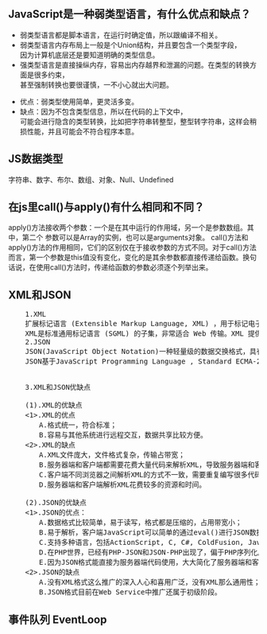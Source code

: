 ## JavaScript是一种弱类型语言，有什么优点和缺点？
<ul>
<li>弱类型语言都是脚本语言，在运行时确定值，所以跟编译不相关。</li>
<li>弱类型语言内存布局上一般是个Union结构，并且要包含一个类型字段，<br>因为计算机底层还是要知道明确的类型信息。</li>
<li>强类型语言是直接操纵内存，容易出内存越界和泄漏的问题。在类型的转换方面是很多约束，<br>甚至强制转换也要很谨慎，一不小心就出大问题。</li>
</ul>
<ul>
<li>优点：弱类型使用简单，更灵活多变。</li><li>
缺点：因为不包含类型信息，所以在代码的上下文中，<br>可能会进行隐含的类型转换，比如把字符串转整型，整型转字符串，这样会稍损性能，并且可能会不符合程序本意。
</li></ul>

## JS数据类型
字符串、数字、布尔、数组、对象、Null、Undefined

## 在js里call()与apply()有什么相同和不同？ 
apply()方法接收两个参数：一个是在其中运行的作用域，另一个是参数数组。其中，第二个 参数可以是Array的实例，也可以是arguments对象。
call()方法和apply()方法的作用相同，它们的区别仅在于接收参数的方式不同。对于call()方法而言，第一个参数是this值没有变化，变化的是其余参数都直接传递给函数。换句话说，在使用call()方法时，传递给函数的参数必须逐个列举出来。

## XML和JSON
<pre>
    1.XML
    扩展标记语言 (Extensible Markup Language, XML) ，用于标记电子文件使其具有结构性的标记语言，可以用来标记数据、定义数据类型，是一种允许用户对自己的标记语言进行定义的源语言。 XML使用DTD(document type definition)文档类型定义来组织数据;格式统一，跨平台和语言，早已成为业界公认的标准。
    XML是标准通用标记语言 (SGML) 的子集，非常适合 Web 传输。XML 提供统一的方法来描述和交换独立于应用程序或供应商的结构化数据。
    2.JSON
    JSON(JavaScript Object Notation)一种轻量级的数据交换格式，具有良好的可读和便于快速编写的特性。可在不同平台之间进行数据交换。JSON采用兼容性很高的、完全独立于语言文本格式，同时也具备类似于C语言的习惯(包括C, C++, C#, Java, JavaScript, Perl, Python等)体系的行为。这些特性使JSON成为理想的数据交换语言。
    JSON基于JavaScript Programming Language , Standard ECMA-262 3rd Edition - December 1999 的一个子集。
     
     
    3.XML和JSON优缺点
     
    (1).XML的优缺点
    <1>.XML的优点
    　　A.格式统一，符合标准；
    　　B.容易与其他系统进行远程交互，数据共享比较方便。
    <2>.XML的缺点
    　　A.XML文件庞大，文件格式复杂，传输占带宽；
    　　B.服务器端和客户端都需要花费大量代码来解析XML，导致服务器端和客户端代码变得异常复杂且不易维护；
    　　C.客户端不同浏览器之间解析XML的方式不一致，需要重复编写很多代码；
    　　D.服务器端和客户端解析XML花费较多的资源和时间。
     
    (2).JSON的优缺点
    <1>.JSON的优点：
    　　A.数据格式比较简单，易于读写，格式都是压缩的，占用带宽小；
    　　B.易于解析，客户端JavaScript可以简单的通过eval()进行JSON数据的读取；
    　　C.支持多种语言，包括ActionScript, C, C#, ColdFusion, Java, JavaScript, Perl, PHP, Python, Ruby等服务器端语言，便于服务器端的解析；
    　　D.在PHP世界，已经有PHP-JSON和JSON-PHP出现了，偏于PHP序列化后的程序直接调用，PHP服务器端的对象、数组等能直接生成JSON格式，便于客户端的访问提取；
    　　E.因为JSON格式能直接为服务器端代码使用，大大简化了服务器端和客户端的代码开发量，且完成任务不变，并且易于维护。
    <2>.JSON的缺点
    　　A.没有XML格式这么推广的深入人心和喜用广泛，没有XML那么通用性；
    　　B.JSON格式目前在Web Service中推广还属于初级阶段。
</pre>

## 事件队列 EventLoop

